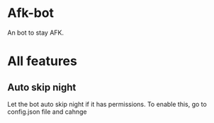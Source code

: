# Afk-bot
An bot to stay AFK.
# All features

## Auto skip night
Let the bot auto skip night if it has permissions.
To enable this, go to config.json file and cahnge
